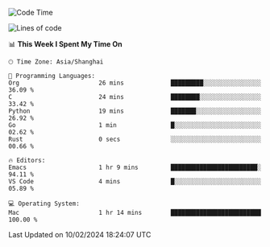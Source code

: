 <!--START_SECTION:waka-->
![Code Time](http://img.shields.io/badge/Code%20Time-1%2C792%20hrs%204%20mins-blue)

![Lines of code](https://img.shields.io/badge/From%20Hello%20World%20I%27ve%20Written-288.0%20thousand%20lines%20of%20code-blue)

📊 **This Week I Spent My Time On** 

```text
🕑︎ Time Zone: Asia/Shanghai

💬 Programming Languages: 
Org                      26 mins             █████████░░░░░░░░░░░░░░░░   36.09 % 
C                        24 mins             ████████░░░░░░░░░░░░░░░░░   33.42 % 
Python                   19 mins             ███████░░░░░░░░░░░░░░░░░░   26.92 % 
Go                       1 min               █░░░░░░░░░░░░░░░░░░░░░░░░   02.62 % 
Rust                     0 secs              ░░░░░░░░░░░░░░░░░░░░░░░░░   00.66 % 

🔥 Editors: 
Emacs                    1 hr 9 mins         ████████████████████████░   94.11 % 
VS Code                  4 mins              █░░░░░░░░░░░░░░░░░░░░░░░░   05.89 % 

💻 Operating System: 
Mac                      1 hr 14 mins        █████████████████████████   100.00 % 
```


 Last Updated on 10/02/2024 18:24:07 UTC
<!--END_SECTION:waka-->
